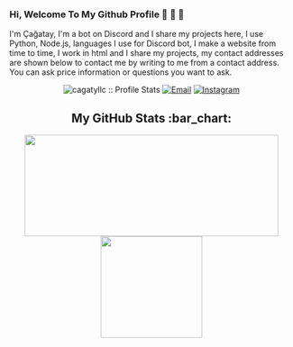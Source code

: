 
### Hi, Welcome To My Github Profile 👋 👋 👋

I'm Çağatay, I'm a bot on Discord and I share my projects here, I use Python, Node.js, languages ​​I use for Discord bot, I make a website from time to time, I work in html and I share my projects, my contact addresses are shown below to contact me by writing to me from a contact address. You can ask price information or questions you want to ask.

<p align="center">
<img src="https://komarev.com/ghpvc/?username=aticiadem&color=green" alt="cagatyllc :: Profile Stats"></a>
<a href="mailto:lixeniorr00@gmail.com"><img alt="Email" src="https://img.shields.io/badge/Email-lixeniorr00@gmail.com-blue?style=flat&logo=gmail"></a>
<a href="https://www.instagram.com/cagatyllc/"><img alt="Instagram" src="https://img.shields.io/badge/Instagram-cagatyllc-black?style=flat-square&logo=instagram"></a>
</p>

<h2 align="center">My GitHub Stats :bar_chart:</h2>
<p align="center">
  <img src="https://github-readme-stats.vercel.app/api?username=lixeniorr&show_icons=true&theme=tokyonight" width="450" height="180">
  <img src="https://github-readme-stats.vercel.app/api/top-langs/?username=lixeniorr&layout=compact&theme=tokyonight" height="180">
  
</p>

[0]: https://www.mobiler.dev/
[1]: https://www.futag.net/
